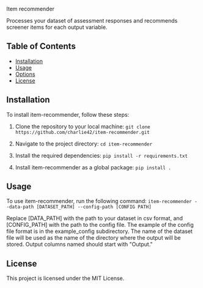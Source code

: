 Item recommender

Processes your dataset of assessment responses and recommends screener items for each output variable. 

## Table of Contents
- [Installation](#installation)
- [Usage](#usage)
- [Options](#options)
- [License](#license)

## Installation
To install item-recommender, follow these steps:

1. Clone the repository to your local machine:
`git clone https://github.com/charlie42/item-recommender.git`

2. Navigate to the project directory:
`cd item-recommender`

3. Install the required dependencies:
`pip install -r requirements.txt`

4. Install item-recommender as a global package:
`pip install .`

## Usage
To use item-recommender, run the following command:
`item-recommender --data-path [DATASET_PATH] --config-path [CONFIG PATH]`

Replace [DATA_PATH] with the path to your dataset in csv format, and [CONFIG_PATH] with the path to the config file. The example of the config file format is in the example_config subdirectory. The name of the dataset file will be used as the name of the directory where the output will be stored. Output columns named should start with "Output."

## License
This project is licensed under the MIT License.